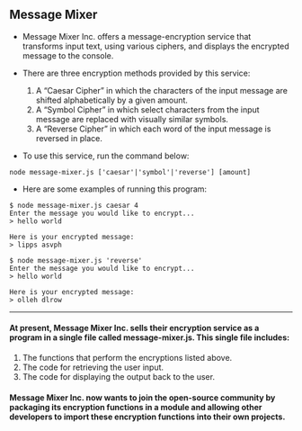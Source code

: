 ## Message Mixer
- Message Mixer Inc. offers a message-encryption service that transforms input text, using various ciphers, and displays the encrypted message to the console.

- There are three encryption methods provided by this service:

  1. A “Caesar Cipher” in which the characters of the input message are shifted alphabetically by a given amount.
  2. A “Symbol Cipher” in which select characters from the input message are replaced with visually similar symbols.
  3. A “Reverse Cipher” in which each word of the input message is reversed in place.

- To use this service, run the command below:

```node message-mixer.js ['caesar'|'symbol'|'reverse'] [amount]```

- Here are some examples of running this program:
  
```
$ node message-mixer.js caesar 4
Enter the message you would like to encrypt...
> hello world
 
Here is your encrypted message:
> lipps asvph
 
$ node message-mixer.js 'reverse'
Enter the message you would like to encrypt...
> hello world
 
Here is your encrypted message:
> olleh dlrow
```

---
#### At present, Message Mixer Inc. sells their encryption service as a program in a single file called message-mixer.js. This single file includes:

  1. The functions that perform the encryptions listed above.
  2. The code for retrieving the user input.
  3. The code for displaying the output back to the user.

#### Message Mixer Inc. now wants to join the open-source community by packaging its encryption functions in a module and allowing other developers to import these encryption functions into their own projects.